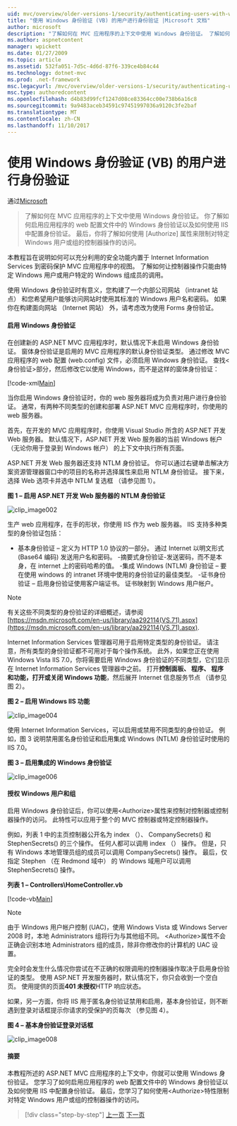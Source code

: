 ```yaml
---
uid: mvc/overview/older-versions-1/security/authenticating-users-with-windows-authentication-vb
title: "使用 Windows 身份验证 (VB) 的用户进行身份验证 |Microsoft 文档"
author: microsoft
description: "了解如何在 MVC 应用程序的上下文中使用 Windows 身份验证。 了解如何启用 Windows 身份验证在你的应用程序 web co..."
ms.author: aspnetcontent
manager: wpickett
ms.date: 01/27/2009
ms.topic: article
ms.assetid: 532fa051-7d5c-4d6d-87f6-339ce4b84c44
ms.technology: dotnet-mvc
ms.prod: .net-framework
msc.legacyurl: /mvc/overview/older-versions-1/security/authenticating-users-with-windows-authentication-vb
msc.type: authoredcontent
ms.openlocfilehash: d4b83d99fcf1247d08ce83364cc00e738b6a16c8
ms.sourcegitcommit: 9a9483aceb34591c97451997036a9120c3fe2baf
ms.translationtype: MT
ms.contentlocale: zh-CN
ms.lasthandoff: 11/10/2017
---
```

<a name="authenticating-users-with-windows-authentication-vb"></a>使用 Windows 身份验证 (VB) 的用户进行身份验证
====================
通过[Microsoft](https://github.com/microsoft)

> 了解如何在 MVC 应用程序的上下文中使用 Windows 身份验证。 你了解如何启用应用程序的 web 配置文件中的 Windows 身份验证以及如何使用 IIS 中配置身份验证。 最后，你将了解如何使用 [Authorize] 属性来限制对特定 Windows 用户或组的控制器操作的访问。


本教程旨在说明如何可以充分利用的安全功能内置于 Internet Information Services 到密码保护 MVC 应用程序中的视图。 了解如何让控制器操作只能由特定 Windows 用户或用户特定的 Windows 组成员的调用。

使用 Windows 身份验证时有意义，您构建了一个内部公司网站 （intranet 站点） 和您希望用户能够访问网站时使用其标准的 Windows 用户名和密码。 如果你在构建面向网站 （Internet 网站） 外，请考虑改为使用 Forms 身份验证。

#### <a name="enabling-windows-authentication"></a>启用 Windows 身份验证

在创建新的 ASP.NET MVC 应用程序时，默认情况下未启用 Windows 身份验证。 窗体身份验证是启用的 MVC 应用程序的默认身份验证类型。 通过修改 MVC 应用程序的 web 配置 (web.config) 文件，必须启用 Windows 身份验证。 查找&lt;身份验证&gt;部分，然后修改它以使用 Windows，而不是这样的窗体身份验证：

[!code-xml[Main](authenticating-users-with-windows-authentication-vb/samples/sample1.xml)]

当你启用 Windows 身份验证时，你的 web 服务器将成为负责对用户进行身份验证。 通常，有两种不同类型的创建和部署 ASP.NET MVC 应用程序时，你使用的 web 服务器。

首先，在开发的 MVC 应用程序时，你使用 Visual Studio 所含的 ASP.NET 开发 Web 服务器。 默认情况下，ASP.NET 开发 Web 服务器的当前 Windows 帐户 （无论你用于登录到 Windows 帐户） 的上下文中执行所有页面。

ASP.NET 开发 Web 服务器还支持 NTLM 身份验证。 你可以通过右键单击解决方案资源管理器窗口中的项目的名称并选择属性来启用 NTLM 身份验证。 接下来，选择 Web 选项卡并选中 NTLM 复选框 （请参见图 1）。

**图 1 – 启用 ASP.NET 开发 Web 服务器的 NTLM 身份验证**

![clip_image002](authenticating-users-with-windows-authentication-vb/_static/image1.jpg)

生产 web 应用程序，在手的形状，你使用 IIS 作为 web 服务器。 IIS 支持多种类型的身份验证包括：

- 基本身份验证 – 定义为 HTTP 1.0 协议的一部分。 通过 Internet 以明文形式 (Base64 编码) 发送用户名和密码。 -摘要式身份验证-发送密码，而不是本身，在 internet 上的密码哈希的值。 -集成 Windows (NTLM) 身份验证 – 要在使用 windows 的 intranet 环境中使用的身份验证的最佳类型。 -证书身份验证 – 启用身份验证使用客户端证书。 证书映射到 Windows 用户帐户。

> [!NOTE] 
> 
> 有关这些不同类型的身份验证的详细概述，请参阅[https://msdn.microsoft.com/en-us/library/aa292114(VS.71).aspx](https://msdn.microsoft.com/en-us/library/aa292114(VS.71).aspx).


Internet Information Services 管理器可用于启用特定类型的身份验证。 请注意，所有类型的身份验证都不可用对于每个操作系统。 此外，如果您正在使用 Windows Vista IIS 7.0，你将需要启用 Windows 身份验证的不同类型，它们显示在 Internet Information Services 管理器中之前。 打开**控制面板、 程序、 程序和功能，打开或关闭 Windows 功能**，然后展开 Internet 信息服务节点 （请参见图 2）。

**图 2 – 启用 Windows IIS 功能**

![clip_image004](authenticating-users-with-windows-authentication-vb/_static/image2.jpg)

使用 Internet Information Services，可以启用或禁用不同类型的身份验证。 例如，图 3 说明禁用匿名身份验证和启用集成 Windows (NTLM) 身份验证时使用的 IIS 7.0。

**图 3 – 启用集成的 Windows 身份验证**

![clip_image006](authenticating-users-with-windows-authentication-vb/_static/image3.jpg)

#### <a name="authorizing-windows-users-and-groups"></a>授权 Windows 用户和组

启用 Windows 身份验证后，你可以使用&lt;Authorize&gt;属性来控制对控制器或控制器操作的访问。 此特性可以应用于整个的 MVC 控制器或特定控制器操作。

例如，列表 1 中的主页控制器公开名为 index （）、 CompanySecrets() 和 StephenSecrets() 的三个操作。 任何人都可以调用 index （） 操作。 但是，只有 Windows 本地管理员组的成员可以调用 CompanySecrets() 操作。 最后，仅指定 Stephen （在 Redmond 域中） 的 Windows 域用户可以调用 StephenSecrets() 操作。

**列表 1 – Controllers\HomeController.vb**

[!code-vb[Main](authenticating-users-with-windows-authentication-vb/samples/sample2.vb)]

> [!NOTE]
> 由于 Windows 用户帐户控制 (UAC)，使用 Windows Vista 或 Windows Server 2008 时，本地 Administrators 组将行为与其他组不同。 &lt;Authorize&gt;属性不会正确会识别本地 Administrators 组的成员，除非你修改你的计算机的 UAC 设置。


完全时会发生什么情况你尝试在不正确的权限调用的控制器操作取决于启用身份验证的类型。 使用 ASP.NET 开发服务器时，默认情况下，你只会收到一个空白页。 使用提供的页面**401 未授权**HTTP 响应状态。

如果，另一方面，你将 IIS 用于匿名身份验证禁用和启用，基本身份验证，则不断遇到登录对话框提示你请求的受保护的页每次 （参见图 4）。

**图 4 – 基本身份验证登录对话框**

![clip_image008](authenticating-users-with-windows-authentication-vb/_static/image4.jpg)

#### <a name="summary"></a>摘要

本教程所述的 ASP.NET MVC 应用程序的上下文中，你就可以使用 Windows 身份验证。 您学习了如何启用应用程序的 web 配置文件中的 Windows 身份验证以及如何使用 IIS 中配置身份验证。 最后，您学习了如何使用&lt;Authorize&gt;特性限制对特定 Windows 用户或组的控制器操作的访问。

>[!div class="step-by-step"]
[上一页](authenticating-users-with-forms-authentication-vb.md)
[下一页](preventing-javascript-injection-attacks-vb.md)
